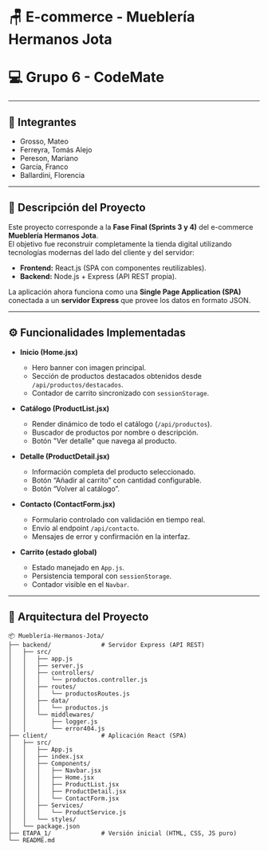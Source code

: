 # 🪑 E-commerce - Mueblería Hermanos Jota  
# 💻 Grupo 6 - CodeMate  

---

## 👥 Integrantes
- Grosso, Mateo  
- Ferreyra, Tomás Alejo  
- Pereson, Mariano  
- García, Franco  
- Ballardini, Florencia  

---

## 🧠 Descripción del Proyecto
Este proyecto corresponde a la **Fase Final (Sprints 3 y 4)** del e-commerce **Mueblería Hermanos Jota**.  
El objetivo fue reconstruir completamente la tienda digital utilizando tecnologías modernas del lado del cliente y del servidor:  
- **Frontend:** React.js (SPA con componentes reutilizables).  
- **Backend:** Node.js + Express (API REST propia).  

La aplicación ahora funciona como una **Single Page Application (SPA)** conectada a un **servidor Express** que provee los datos en formato JSON.  

---

## ⚙️ Funcionalidades Implementadas
- **Inicio (Home.jsx)**  
  - Hero banner con imagen principal.  
  - Sección de productos destacados obtenidos desde `/api/productos/destacados`.  
  - Contador de carrito sincronizado con `sessionStorage`.  

- **Catálogo (ProductList.jsx)**  
  - Render dinámico de todo el catálogo (`/api/productos`).  
  - Buscador de productos por nombre o descripción.  
  - Botón "Ver detalle" que navega al producto.  

- **Detalle (ProductDetail.jsx)**  
  - Información completa del producto seleccionado.  
  - Botón “Añadir al carrito” con cantidad configurable.  
  - Botón “Volver al catálogo”.  

- **Contacto (ContactForm.jsx)**  
  - Formulario controlado con validación en tiempo real.  
  - Envío al endpoint `/api/contacto`.  
  - Mensajes de error y confirmación en la interfaz.  

- **Carrito (estado global)**  
  - Estado manejado en `App.js`.  
  - Persistencia temporal con `sessionStorage`.  
  - Contador visible en el `Navbar`.  

---

## 🧱 Arquitectura del Proyecto

```plaintext
📦 Mueblería-Hermanos-Jota/
├── backend/              # Servidor Express (API REST)
│   ├── src/
│   │   ├── app.js
│   │   ├── server.js
│   │   ├── controllers/
│   │   │   └── productos.controller.js
│   │   ├── routes/
│   │   │   └── productosRoutes.js
│   │   ├── data/
│   │   │   └── productos.js
│   │   └── middlewares/
│   │       ├── logger.js
│   │       └── error404.js
├── client/               # Aplicación React (SPA)
│   ├── src/
│   │   ├── App.js
│   │   ├── index.jsx
│   │   ├── Components/
│   │   │   ├── Navbar.jsx
│   │   │   ├── Home.jsx
│   │   │   ├── ProductList.jsx
│   │   │   ├── ProductDetail.jsx
│   │   │   └── ContactForm.jsx
│   │   ├── Services/
│   │   │   └── ProductService.js
│   │   └── styles/
│   └── package.json
├── ETAPA_1/              # Versión inicial (HTML, CSS, JS puro)
└── README.md
